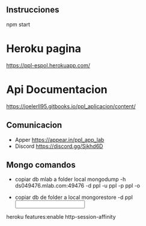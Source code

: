 ## Instrucciones
npm start

# Heroku pagina
https://ppl-espol.herokuapp.com/

# Api Documentacion
https://joelerll95.gitbooks.io/ppl_aplicacion/content/

## Comunicacion
* Apper https://appear.in/ppl_app_lab
* Discord https://discord.gg/Sjkhd6D

## Mongo comandos
* copiar db mlab a folder local
mongodump -h ds049476.mlab.com:49476 -d ppl  -u ppl -p ppl -o <output directory>

* copiar db de folder a local
mongorestore -d ppl <input db directory>


heroku features:enable http-session-affinity

